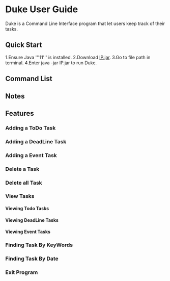 # Duke User Guide
Duke is a Command Line Interface program that let users keep track of their tasks.

## Quick Start
1.Ensure Java '''11''' is installed.
2.Download [IP.jar](https://github.com/kum-wh/ip/releases).
3.Go to file path in terminal.
4.Enter java -jar IP.jar to run Duke.
## Command List

## Notes

## Features

### Adding a ToDo Task

### Adding a DeadLine Task

### Adding a Event Task

### Delete a Task

### Delete all Task

### View Tasks

#### Viewing Todo Tasks

#### Viewing DeadLine Tasks

#### Viewing Event Tasks

### Finding Task By KeyWords

### Finding Task By Date

### Exit Program
